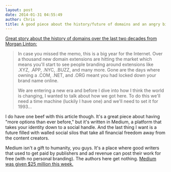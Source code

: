 ```yaml
---
layout: post
date: 2014-01-31 04:55:49
author: Chris
title: A good piece about the history/future of domains and an angry bit about Medium
---
```


[Great story about the history of domains over the last two decades from Morgan Linton:](https://medium.com/p/88e8ca7f407c)

> In case you missed the memo, this is a big year for the Internet. Over a thousand new domain extensions are hitting the market which means you'll start to see people branding around extensions like .XYZ, .APP, .NYC, .BUZZ, and many more. Gone are the days where owning a .COM, .NET, and .ORG meant you had locked down your brand name online.
>
> We are entering a new era and before I dive into how I think the world is changing, I wanted to talk about how we got here. To do this we'll need a time machine (luckily I have one) and we'll need to set it for 1993...

<!-- more -->

I do have one beef with this article though. It's a great piece about having "more options than ever before," but it's written in Medium, a platform that takes your identity down to a social handle. And the last thing I want is a future filled with walled social silos that take all financial freedom away from the content creators. 

Medium isn't a gift to humanity, you guys. It's a place where good writers that used to get paid by publishers and ad revenue can post their work for free (with no personal branding). The authors here get nothing. [Medium was given $25 million this week.](http://venturebeat.com/2014/01/28/medium-raises-25m-so-founder-ev-williams-doesnt-have-to-keep-funding-it-himself/)
